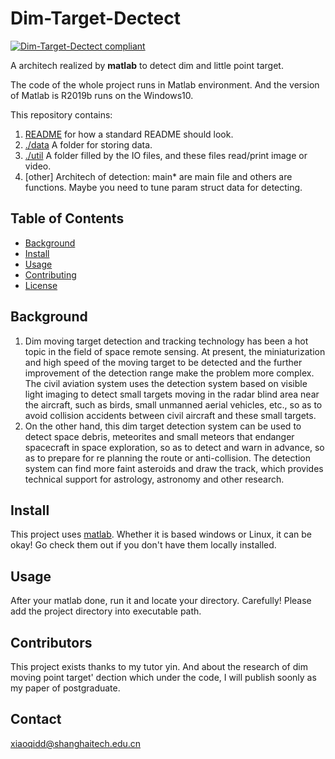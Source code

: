 # Dim-Target-Dectect

[![Dim-Target-Dectect compliant](https://img.shields.io/badge/readme%20style-standard-brightgreen.svg?style=flat-square)](https://github.com/xiaoqi35/Dim-Target-Dectect)

A architech realized by **matlab** to detect dim and little point target.

The code of the whole project runs in Matlab environment. And the version of Matlab is R2019b runs on the Windows10.  

This repository contains:

1. [README](README.md) for how a standard README should look.
2. [./data](./data/) A folder for storing data.
3. [./util](./util/) A folder filled by the IO files, and these files read/print image or video.
4. [other] Architech of detection: main* are main file and others are functions. Maybe you need to tune param struct data for detecting.

## Table of Contents

- [Background](#background)
- [Install](#install)
- [Usage](#usage)
- [Contributing](#contributing)
- [License](#license)

## Background

1. Dim moving target detection and tracking technology has been a hot topic in the field of space remote sensing. At present, the miniaturization and high speed of the moving target to be detected and the further improvement of the detection range make the problem more complex. The civil aviation system uses the detection system based on visible light imaging to detect small targets moving in the radar blind area near the aircraft, such as birds, small unmanned aerial vehicles, etc., so as to avoid collision accidents between civil aircraft and these small targets. 
2. On the other hand, this dim target detection system can be used to detect space debris, meteorites and small meteors that endanger spacecraft in space exploration, so as to detect and warn in advance, so as to prepare for re planning the route or anti-collision. The detection system can find more faint asteroids and draw the track, which provides technical support for astrology, astronomy and other research.

## Install

This project uses [matlab](https://ww2.mathworks.cn/downloads/web_downloads/). Whether it is based windows or Linux, it can be okay! Go check them out if you don't have them locally installed.

## Usage

After your matlab done, run it and locate your directory. Carefully! Please add the project directory into executable path.  

## Contributors

This project exists thanks to my tutor yin. And about the research of dim moving point target' dection which under the code, I will publish soonly as my paper of postgraduate.



## Contact

xiaoqidd@shanghaitech.edu.cn
